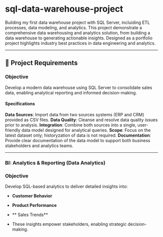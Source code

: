 # sql-data-warehouse-project
Building my first data warehouse project with SQL Server, incluiding ETL processes, data modeling, and analytics.
This project demonstrate a comprehensive data warehousing and analytics solution, from building a data warehouse to generating actionable insights. Designed as a portfolio project
highlights industry best practices in data engineering and analytics.

---

## 🚀 Project Requirements

### Objective
Develop a modern data warehouse using SQL Server to consolidate sales data, enabling analytical reporting and informed decision-making.

#### Specifications
**Data Sources**: Import data from two sources systems (ERP and CRM) provided as CSV files.
**Data Quality**: Cleanse and resolve data quality issues prior to analysis.
**Integration**: Combine both sources into a single, user-friendly data model designed for analytical queries.
**Scope**: Focus on the latest dataset only; historyzation of data is not required.
**Documentation**: Provide clear documentation of the data model to support both business stakeholders and analytics teams.

---

### BI: Analytics & Reporting (Data Analytics)

### Objective
Develop SQL-based analytics to deliver detailed insights into:
- **Customer Behavior**
- **Product Performance**
- ** Sales Trends**

- These insights empower stakeholders, enabling strategic decision-making.
